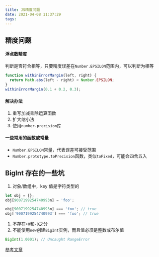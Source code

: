 ```yaml
---
title: JS精度问题
date: 2021-04-08 11:37:29
tags:
---
```


## 精度问题

#### 浮点数精度

判断是否符合相等，只要精度误差在`Number.EPSILON`范围内，可以判断为相等

```javascript
function withinErrorMargin(left, right) {
  return Math.abs(left - right) < Number.EPSILON;
}
withinErrorMargin(0.1 + 0.2, 0.3);
```

#### 解决办法

1. 重写加减乘除运算函数
2. 扩大缩小法
3. 使用`number-precision`库

#### 一些常用的函数或常量

- `Number.EPSILON`常量，代表误差可接受范围
- `Number.prototype.toPrecision`函数，类似`toFixed`，可能会四舍五入

## BigInt 存在的一些坑

1. 对象/数组中，key 值是字符类型的

```javascript
let obj = {};
obj[9007199254740993n] = 'foo';

obj[9007199254740993n] === 'foo'; // true
obj['9007199254740993'] === 'foo'; // true
```

1. 不存在`+0`和`-0`之分
2. 不能使用`new`创建`BigInt`实例，而且值必须是整数或布尔值

```javascript
BigInt(1.0001); // Uncaught RangeError
```

[参考文章](https://zhuanlan.zhihu.com/p/36385254)
